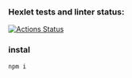 ### Hexlet tests and linter status:
[![Actions Status](https://github.com/ILokalin/frontend-project-lvl1/workflows/hexlet-check/badge.svg)](https://github.com/ILokalin/frontend-project-lvl1/actions)

### instal
```
npm i
```
